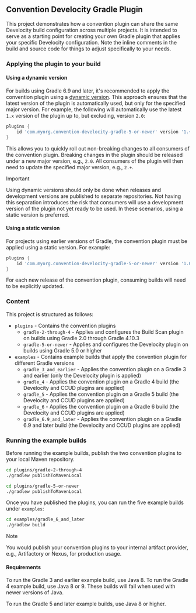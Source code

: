 ## Convention Develocity Gradle Plugin

This project demonstrates how a convention plugin can share the same Develocity build configuration across multiple projects.
It is intended to serve as a starting point for creating your own Gradle plugin that applies your specific Develocity configuration.
Note the inline comments in the build and source code for things to adjust specifically to your needs.

### Applying the plugin to your build

#### Using a dynamic version

For builds using Gradle 6.9 and later, it's recommended to apply the convention plugin using a [dynamic version](https://docs.gradle.org/current/userguide/dynamic_versions.html).
This approach ensures that the latest version of the plugin is automatically used, but only for the specified major version.
For example, the following will automatically use the latest `1.x` version of the plugin up to, but excluding, version `2.0`:

```groovy
plugins {
    id 'com.myorg.convention-develocity-gradle-5-or-newer' version '1.+'
}
```

This allows you to quickly roll out non-breaking changes to all consumers of the convention plugin.
Breaking changes in the plugin should be released under a new major version, e.g., `2.0`.
All consumers of the plugin will then need to update the specified major version, e.g., `2.+`.

> [!IMPORTANT]
> Using dynamic versions should only be done when releases and development versions are published to separate repositories.
> Not having this separation introduces the risk that consumers will use a development version of the plugin not yet ready to be used.
> In these scenarios, using a static version is preferred.

#### Using a static version

For projects using earlier versions of Gradle, the convention plugin must be applied using a static version.
For example:

```groovy
plugins {
    id 'com.myorg.convention-develocity-gradle-5-or-newer' version '1.0'
}
```

For each new release of the convention plugin, consuming builds will need to be explicitly updated.

### Content

This project is structured as follows:

  * `plugins` - Contains the convention plugins
    * `gradle-2-through-4` - Applies and configures the Build Scan plugin on builds using Gradle 2.0 through Gradle 4.10.3
    * `gradle-5-or-newer` - Applies and configures the Develocity plugin on builds using Gradle 5.0 or higher
  * `examples` - Contains example builds that apply the convention plugin for different Gradle versions
    * `gradle_3_and_earlier` - Applies the convention plugin on a Gradle 3 and earlier (only the Develocity plugin is applied)
    * `gradle_4` - Applies the convention plugin on a Gradle 4 build (the Develocity and CCUD plugins are applied)
    * `gradle_5` - Applies the convention plugin on a Gradle 5 build (the Develocity and CCUD plugins are applied)
    * `gradle_6` - Applies the convention plugin on a Gradle 6 build (the Develocity and CCUD plugins are applied)
    * `gradle_6.9_and_later` - Applies the convention plugin on a Gradle 6.9 and later build (the Develocity and CCUD plugins are applied)

### Running the example builds

Before running the example builds, publish the two convention plugins to your local Maven repository.

```bash
cd plugins/gradle-2-through-4
./gradlew publishToMavenLocal

cd plugins/gradle-5-or-newer
./gradlew publishToMavenLocal
```

Once you have published the plugins, you can run the five example builds under `examples`:

```bash
cd examples/gradle_6_and_later
./gradlew build
```

> [!NOTE]
> You would publish your convention plugins to your internal artifact provider, e.g., Artifactory or Nexus, for production usage.

#### Requirements

To run the Gradle 3 and earlier example build, use Java 8. To run the Gradle 4 example build, use Java 8 or 9. These builds will fail when used with newer versions of Java.

To run the Gradle 5 and later example builds, use Java 8 or higher.
